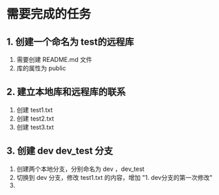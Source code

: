 #  需要完成的任务 #

## 1. 创建一个命名为 test的远程库 ##

1. 需要创建 README.md 文件
2. 库的属性为 public


## 2. 建立本地库和远程库的联系 ##

1. 创建 test1.txt
2. 创建 test2.txt
3. 创建 test3.txt



## 3. 创建 dev dev_test 分支 ##

1. 创建两个本地分支，分别命名为 dev ，dev_test
2. 切换到 dev 分支，修改 test1.txt 的内容，增加 "1. dev分支的第一次修改"
2. 